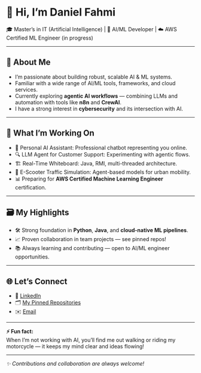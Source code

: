 # 👋 Hi, I’m Daniel Fahmi

🎓 Master’s in IT (Artificial Intelligence) | 🤖 AI/ML Developer | ☁️ AWS Certified ML Engineer (in progress)

---

## 🚀 About Me

- I’m passionate about building robust, scalable AI & ML systems.
- Familiar with a wide range of AI/ML tools, frameworks, and cloud services.
- Currently exploring **agentic AI workflows** — combining LLMs and automation with tools like **n8n** and **CrewAI**.
- I have a strong interest in **cybersecurity** and its intersection with AI.

---

## 🧩 What I’m Working On

- 🤖 Personal AI Assistant: Professional chatbot representing you online.
- 🔍 LLM Agent for Customer Support: Experimenting with agentic flows.
- 🏗️ Real-Time Whiteboard: Java, RMI, multi-threaded architecture.
- 🚦 E-Scooter Traffic Simulation: Agent-based models for urban mobility.
- 📊 Preparing for **AWS Certified Machine Learning Engineer** certification.

---

## 🗃️ My Highlights

- 🛠️ Strong foundation in **Python**, **Java**, and **cloud-native ML pipelines**.
- 📈 Proven collaboration in team projects — see pinned repos!
- 📚 Always learning and contributing — open to AI/ML engineer opportunities.

---

## 🌐 Let’s Connect

- 💼 [LinkedIn](https://www.linkedin.com/in/danielfahmi/)
- 🗂️ [My Pinned Repositories](https://github.com/dnelfhmi?tab=repositories)
- ✉️ [Email](mailto:dnelfhmi@gmail.com)

---

**⚡ Fun fact:**  
When I’m not working with AI, you’ll find me out walking or riding my motorcycle — it keeps my mind clear and ideas flowing!

---

*✨ Contributions and collaboration are always welcome!*
